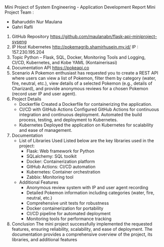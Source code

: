 Mini Project of System Engineering - Application Development Report
Mini Project Team :
- Baharuddin Nur Maulana
- Gahri Rafli
1. GitHub Repository
   https://github.com/maulanabn/flask-api-miniproject-syseng
2. IP Host Kubernetes
   http://pokemagrib.shamirhusein.my.id/
   IP : 157.230.195.204
3. Topic
   Python – Flask, SQL, Docker, Monitoring Tools and Logging, CI/CD, Kubernetes, and Kobe YAML (Kontainerisasi)
4. Documentation API
   https://pokeapi.co
5. Scenario
   A Pokemon enthusiast has requested you to create a REST API where users can view a list of Pokemon, filter them by category (water, fire, neutral, etc.), view details of a selected Pokemon (e.g., details of Charizard), and provide anonymous reviews for a chosen Pokemon (record user IP and user agent).
6. Project Details
   - Dockerfile
   Created a Dockerfile for containerizing the application.
   - CI/CD with GitHub Actions
   Configured GitHub Actions for continuous integration and continuous deployment.
   Automated the build process, testing, and deployment to Kubernetes.
   - Kubernetes
   Deployed the application on Kubernetes for scalability and ease of management.
7. Documentation
   - List of Libraries Used
   Listed below are the key libraries used in the project:
      - Flask: Web framework for Python
      - SQLalchemy: SQL toolkit 
      - Docker: Containerization platform
      - GitHub Actions: CI/CD automation
      - Kubernetes: Container orchestration
      - Zabbix: Monitoring tool
   - Additional Features
      - Anonymous review system with IP and user agent recording
      - Detailed Pokemon information including categories (water, fire, neutral, etc.)
      - Comprehensive unit tests for robustness
      - Docker containerization for portability
      - CI/CD pipeline for automated deployment
      - Monitoring tools for performance tracking
8. Conclusion
   The mini project successfully implemented the requested features, ensuring reliability, scalability, and ease of deployment. The documentation provides a comprehensive    overview of the project, its libraries, and additional features



